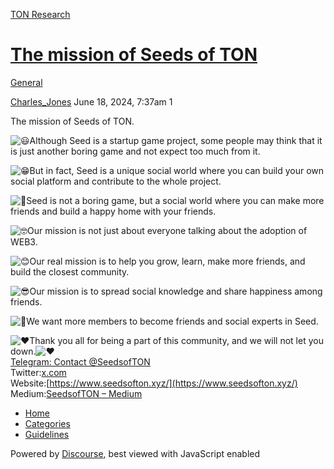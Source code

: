 [TON Research](/)

# [The mission of Seeds of TON](/t/the-mission-of-seeds-of-ton/25698)

[General](/c/general/4) 

    

[Charles\_Jones](https://tonresear.ch/u/Charles_Jones)  June 18, 2024, 7:37am  1

The mission of Seeds of TON.

![:smiley:](https://tonresear.ch/images/emoji/twitter/smiley.png?v=12 ":smiley:")Although Seed is a startup game project, some people may think that it is just another boring game and not expect too much from it.

![:grin:](https://tonresear.ch/images/emoji/twitter/grin.png?v=12 ":grin:")But in fact, Seed is a unique social world where you can build your own social platform and contribute to the whole project.

![:star_struck:](https://tonresear.ch/images/emoji/twitter/star_struck.png?v=12 ":star_struck:")Seed is not a boring game, but a social world where you can make more friends and build a happy home with your friends.

![:nerd_face:](https://tonresear.ch/images/emoji/twitter/nerd_face.png?v=12 ":nerd_face:")Our mission is not just about everyone talking about the adoption of WEB3.

![:blush:](https://tonresear.ch/images/emoji/twitter/blush.png?v=12 ":blush:")Our real mission is to help you grow, learn, make more friends, and build the closest community.

![:sunglasses:](https://tonresear.ch/images/emoji/twitter/sunglasses.png?v=12 ":sunglasses:")Our mission is to spread social knowledge and share happiness among friends.

![:partying_face:](https://tonresear.ch/images/emoji/twitter/partying_face.png?v=12 ":partying_face:")We want more members to become friends and social experts in Seed.

![:heart:](https://tonresear.ch/images/emoji/twitter/heart.png?v=12 ":heart:")Thank you all for being a part of this community, and we will not let you down.![:heart:](https://tonresear.ch/images/emoji/twitter/heart.png?v=12 ":heart:")  
[Telegram: Contact @SeedsofTON](http://t.me/SeedsofTON)  
Twitter:[x.com](https://x.com/SeedsofTon)  
Website:[https://www.seedsofton.xyz/](https://www.seedsofton.xyz/)  
Medium:[SeedsofTON – Medium](https://medium.com/@SeedsofTON)

 

*   [Home](/)
*   [Categories](/categories)
*   [Guidelines](/guidelines)

Powered by [Discourse](https://www.discourse.org), best viewed with JavaScript enabled